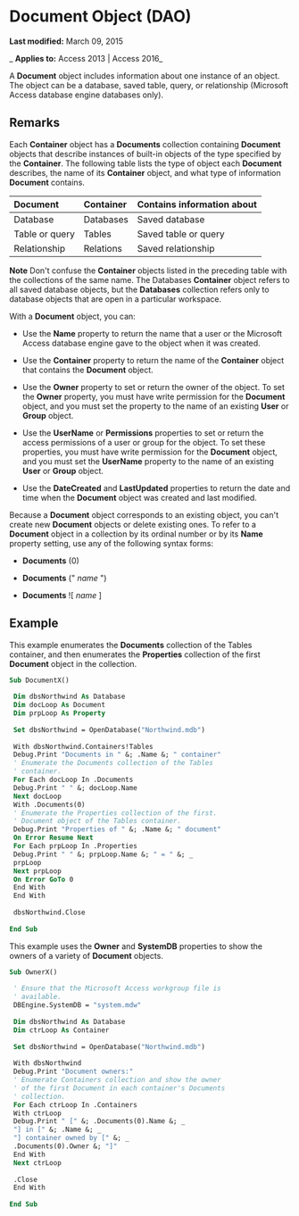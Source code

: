 
# Document Object (DAO)

 **Last modified:** March 09, 2015

 _ **Applies to:** Access 2013 | Access 2016_

A  **Document** object includes information about one instance of an object. The object can be a database, saved table, query, or relationship (Microsoft Access database engine databases only).


## Remarks

Each  **Container** object has a **Documents** collection containing **Document** objects that describe instances of built-in objects of the type specified by the **Container**. The following table lists the type of object each **Document** describes, the name of its **Container** object, and what type of information **Document** contains.



|**Document**|**Container**|**Contains information about**|
|:-----|:-----|:-----|
|Database|Databases|Saved database|
|Table or query|Tables|Saved table or query|
|Relationship|Relations|Saved relationship|



 **Note**  Don't confuse the  **Container** objects listed in the preceding table with the collections of the same name. The Databases **Container** object refers to all saved database objects, but the **Databases** collection refers only to database objects that are open in a particular workspace.

With a  **Document** object, you can:




- Use the  **Name** property to return the name that a user or the Microsoft Access database engine gave to the object when it was created.
    
- Use the  **Container** property to return the name of the **Container** object that contains the **Document** object.
    
- Use the  **Owner** property to set or return the owner of the object. To set the **Owner** property, you must have write permission for the **Document** object, and you must set the property to the name of an existing **User** or **Group** object.
    
- Use the  **UserName** or **Permissions** properties to set or return the access permissions of a user or group for the object. To set these properties, you must have write permission for the **Document** object, and you must set the **UserName** property to the name of an existing **User** or **Group** object.
    
- Use the  **DateCreated** and **LastUpdated** properties to return the date and time when the **Document** object was created and last modified.
    


Because a  **Document** object corresponds to an existing object, you can't create new **Document** objects or delete existing ones. To refer to a **Document** object in a collection by its ordinal number or by its **Name** property setting, use any of the following syntax forms:


-  **Documents** (0)
    
-  **Documents** (" _name_ ")
    
-  **Documents** ![ _name_ ]
    

## Example

This example enumerates the  **Documents** collection of the Tables container, and then enumerates the **Properties** collection of the first **Document** object in the collection.


```vb
Sub DocumentX() 
 
 Dim dbsNorthwind As Database 
 Dim docLoop As Document 
 Dim prpLoop As Property 
 
 Set dbsNorthwind = OpenDatabase("Northwind.mdb") 
 
 With dbsNorthwind.Containers!Tables 
 Debug.Print "Documents in " &; .Name &; " container" 
 ' Enumerate the Documents collection of the Tables 
 ' container. 
 For Each docLoop In .Documents 
 Debug.Print " " &; docLoop.Name 
 Next docLoop 
 With .Documents(0) 
 ' Enumerate the Properties collection of the first. 
 ' Document object of the Tables container. 
 Debug.Print "Properties of " &; .Name &; " document" 
 On Error Resume Next 
 For Each prpLoop In .Properties 
 Debug.Print " " &; prpLoop.Name &; " = " &; _ 
 prpLoop 
 Next prpLoop 
 On Error GoTo 0 
 End With 
 End With 
 
 dbsNorthwind.Close 
 
End Sub
```

This example uses the  **Owner** and **SystemDB** properties to show the owners of a variety of **Document** objects.




```vb
Sub OwnerX() 
 
 ' Ensure that the Microsoft Access workgroup file is 
 ' available. 
 DBEngine.SystemDB = "system.mdw" 
 
 Dim dbsNorthwind As Database 
 Dim ctrLoop As Container 
 
 Set dbsNorthwind = OpenDatabase("Northwind.mdb") 
 
 With dbsNorthwind 
 Debug.Print "Document owners:" 
 ' Enumerate Containers collection and show the owner 
 ' of the first Document in each container's Documents 
 ' collection. 
 For Each ctrLoop In .Containers 
 With ctrLoop 
 Debug.Print " [" &; .Documents(0).Name &; _ 
 "] in [" &; .Name &; _ 
 "] container owned by [" &; _ 
 .Documents(0).Owner &; "]" 
 End With 
 Next ctrLoop 
 
 .Close 
 End With 
 
End Sub
```

